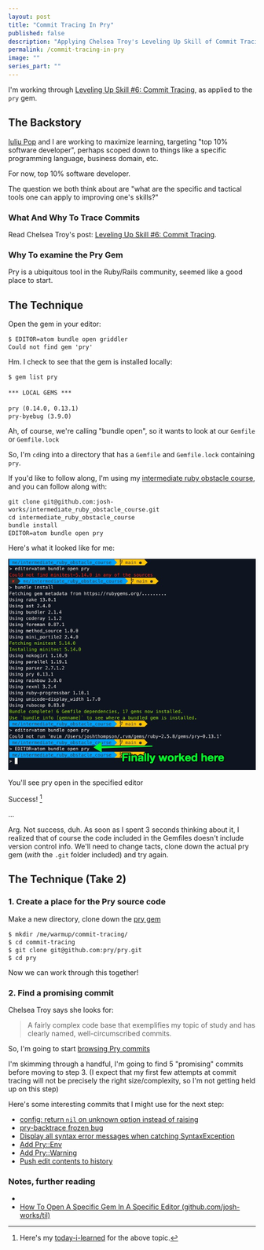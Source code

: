 ```yaml
---
layout: post
title: "Commit Tracing In Pry"
published: false
description: "Applying Chelsea Troy's Leveling Up Skill of Commit Tracing"
permalink: /commit-tracing-in-pry
image: ""
series_part: ""
---
```


I'm working through [Leveling Up Skill #6: Commit Tracing](https://chelseatroy.com/2018/07/21/leveling-up-skill-6-commit-tracing/), as applied to the `pry` gem.

## The Backstory

[Iuliu Pop](https://www.iulspop.dev/) and I are working to maximize learning, targeting "top 10% software developer", perhaps scoped down to things like a specific programming language, business domain, etc. 

For now, top 10% software developer.

The question we both think about are "what are the specific and tactical tools one can apply to improving one's skills?"


### What And Why To Trace Commits

Read Chelsea Troy's post: [Leveling Up Skill #6: Commit Tracing](https://chelseatroy.com/2018/07/21/leveling-up-skill-6-commit-tracing/).

### Why To examine the Pry Gem

Pry is a ubiquitous tool in the Ruby/Rails community, seemed like a good place to start.

## The Technique

Open the gem in your editor:

```
$ EDITOR=atom bundle open griddler
Could not find gem 'pry'
```

Hm. I check to see that the gem is installed locally:

```
$ gem list pry

*** LOCAL GEMS ***

pry (0.14.0, 0.13.1)
pry-byebug (3.9.0)
```

Ah, of course, we're calling "bundle open", so it wants to look at our `Gemfile` or `Gemfile.lock`

So, I'm `cd`ing into a directory that has a `Gemfile` and `Gemfile.lock` containing `pry`. 

If you'd like to follow along, I'm using my [intermediate ruby obstacle course](https://github.com/josh-works/intermediate_ruby_obstacle_course), and you can follow along with:

```
git clone git@github.com:josh-works/intermediate_ruby_obstacle_course.git
cd intermediate_ruby_obstacle_course
bundle install
EDITOR=atom bundle open pry
```
Here's what it looked like for me:

![opening pry](/images/commit-tracing-pry.jpg)

You'll see pry open in the specified editor

Success! [^til]

[^til]: Here's my [today-i-learned](https://github.com/josh-works/til/blob/main/ruby/open-specific-gem-in-editor-with-bundler.md) for the above topic. 

...

Arg. Not success, duh. As soon as I spent 3 seconds thinking about it, I realized that of course the code included in the Gemfiles doesn't include version control info. We'll need to change tacts, clone down the actual pry gem (_with_ the `.git` folder included) and try again.

## The Technique (Take 2)

### 1. Create a place for the Pry source code

Make a new directory, clone down the [pry gem](https://github.com/pry/pry)

```
$ mkdir /me/warmup/commit-tracing/
$ cd commit-tracing
$ git clone git@github.com:pry/pry.git
$ cd pry
```

Now we can work through this together!

### 2. Find a promising commit

Chelsea Troy says she looks for:

> A fairly complex code base that exemplifies my topic of study and has clearly named, well-circumscribed commits.

So, I'm going to start [browsing Pry commits](https://github.com/pry/pry/commits/master)

I'm skimming through a handful, I'm going to find 5 "promising" commits before moving to step 3. (I expect that my first few attempts at commit tracing will not be precisely the right size/complexity, so I'm not getting held up on this step)

Here's some interesting commits that I might use for the next step:

- [config: return `nil` on unknown option instead of raising ](https://github.com/pry/pry/commit/5dd061c3406aa84e5cafd489a5c77e550b00d122)
- [pry-backtrace frozen bug ](https://github.com/pry/pry/commit/da81c960272ae0a265f7ded21697d1f09f151ffb)
- [Display all syntax error messages when catching SyntaxException](https://github.com/pry/pry/commit/f6736d526260b2aa9f50b61150a67fcfa2045893)
- [Add Pry::Env](https://github.com/pry/pry/commit/7ce5ca70bb4a1ff447269bdde4cb5d07b8932c8a)
- [Add Pry::Warning](https://github.com/pry/pry/commit/473bc9f2d6a0ebd93c9a09ea3c699c14e01330b0)
- [Push edit contents to history](https://github.com/pry/pry/commit/782a09e057d1e714074d61891a5fba293eb9faca)






### Notes, further reading

- [](https://commoncog.com/blog/tacit-knowledge-is-a-real-thing/)
- [How To Open A Specific Gem In A Specific Editor (github.com/josh-works/til)](https://github.com/josh-works/til/blob/main/ruby/open-specific-gem-in-editor-with-bundler.md)
